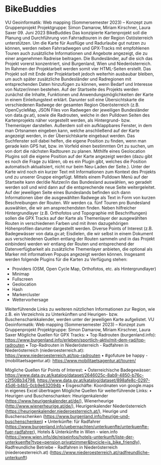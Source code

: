 # BikeBuddies

VU Geoinformatik: Web mapping (Sommersemester 2023) – Konzept zum Gruppenprojekt
Projektgruppe: Simon Damarow, Miriam Kirschner, Laura Saxer
09. Juni 2023
BikeBuddies
Das konzipierte Kartenprojekt soll die Planung und Durchführung von Fahrradtouren in der Region Ostösterreich unterstützen.
Um die Karte für Ausflüge und Radurlaube gut nutzen zu können, werden neben Fahrradwegen und GPX-Tracks mit empfohlenen Touren auch zusätzliche Informationen und Angebote angezeigt,
die zu einer angenehmen Radreise beitragen. Die Bundesländer, auf die sich das Projekt vorerst konzentriert, sind Burgenland, Wien und Niederösterreich. Im Rahmen der Projektarbeit werden 
somit vier HTML-Seiten erstellt. Das Projekt soll mit Ende der Projektarbeit jedoch weiterhin ausbaubar bleiben, um auch später zusätzliche Bundesländer und Radregionen mit entsprechenden
Daten hinzufügen zu können, wenn Bedarf und Interesse von Nutzer/innen bestehen.
Auf der Startseite des Projekts werden zunächst die Inhalte, Funktionen und Anwendungsmöglichkeiten der Karte in einem Einleitungstext erklärt. 
Darunter soll eine Übersichtskarte die verschiedenen Radwege der gesamten Region Oberösterreich (z.B. OpenCycleMap, JSON Files von Radwegen der jeweiligen Bundesländer von data.gv.at),
sowie die Radrouten, welche in den Pulldown Seiten des Kartenprojekts näher vorgestellt werden, als Hintergrund- bzw. Themenlayer darstellen. Außerdem soll ein aufklappbares Fenster, 
in dem man Ortsnamen eingeben kann, welche anschließend auf der Karte angezeigt werden, in der Übersichtskarte eingebaut werden. Das Suchfenster soll dabei helfen, die eigene Position zu finden,
wenn man gerade kein GPS hat, bzw. im Vorfeld einen bestimmten Ort zu suchen, um von dort die nächsten Radtouren zu planen.
Mithilfe eines Geolocation Plugins soll die eigene Position auf der Karte angezeigt werden (dazu gibt es noch die Frage zu klären, ob es ein Plugin gibt, welches die Position automatisch aktualisiert,
nicht nur beim Neu-Laden der Seite.). Unter der Karte wird noch ein kurzer Text mit Informationen zum Kontext des Projekts und zu unserer Gruppe eingefügt.
Mittels einem Pulldown Menü auf der Startseite kann der/die Nutzer/in das Bundesland auswählen, wo geradelt werden soll und wird dann auf die entsprechende neue Seite weitergeleitet.
Auf der jeweiligen Seite eines Bundeslands befinden sich dann Informationen über die ausgewählten Radwege als Text in Form von kurzen Beschreibungen der Routen. 
Wir werden ca. fünf Touren pro Bundesland auswählen, die wir am ansprechendsten finden. Neben hilfreicher Hintergrundlayer (z.B. Orthofotos und Topographie mit Beschriftungen)
sollen die GPX Tracks auf der Karte als Themenlayer der ausgewählten Routen in verschiedenen Farben und mit ihren dazugehörigen Höhenprofilen darunter dargestellt werden.
Diverse Points of Interest (z.B. Badegewässer von data.gv.at; Eisdielen, die wir selbst in einem Dokument aus verschiedenen Quellen entlang der Routen sammeln und in das Projekt einbinden) 
werden wir entlang der Routen und entsprechend der Datenverfügbarkeit als zusätzliche Themenlayer anbieten, die optional als Marker mit informativen Popups angezeigt werden können. 
Insgesamt werden folgende Plugins für die Karten zu Verfügung stehen:
- Providers (OSM, Open Cycle Map, Orthofotos, etc. als Hintergrundlayer)
- Minimap
- Fullscreen
- Geolocation
- Hash
- Markercluster
- Wettervorhersage

Weiterführende Links zu weiteren nützlichen Informationen zur Region, wie z.B. ein Verzeichnis zu Unterkünften und Heurigen- bzw. Buschenschankkalender, werden unter der jeweiligen Karte aufgelistet.
VU Geoinformatik: Web mapping (Sommersemester 2023) – Konzept zum Gruppenprojekt
Projektgruppe: Simon Damarow, Miriam Kirschner, Laura Saxer
Mögliche Quellen für GPX Tracks:
• Top Radrouten (burgenland.info): https://www.burgenland.info/erleben/sportlich-aktiv/mit-dem-rad/top-radrouten
• Top-Radrouten in Niederösterreich - Radfahren in Niederösterreich (niederoesterreich.at): https://www.niederoesterreich.at/top-radrouten
• #gofuture be happy - (mobilitaetsagentur.at): https://www.mobilitaetsagentur.at/touren/

Mögliche Quellen für Points of Interest:
• Österreichische Badegewässer: https://www.data.gv.at/katalog/dataset/2646025c-8ab9-4850-b76c-c2f508b34798, https://www.data.gv.at/katalog/dataset/898afe8c-0297-45d6-b4b5-0cb9e632094b
• Eisgeschäfte: Koordinaten von google.maps in eigenes Excel übertragen
Mögliche Quellen für weiterführende Links:
• Heurigen und Buschenschanken: Heurigenkalender (https://www.heurigenkalender.at/de/), Wienerheurige (http://www.wienerheurige.at/de/), Heurigenkalender Niederösterreich (https://heurigenkalender.niederoesterreich.at/), Heurige und Buschenschenken (https://www.burgenland.info/heurige-und-buschenschenken)
• Unterkünfte: für Radfahrer (https://www.burgenland.info/uebernachten/unterkuenfte/unterkuenfte-fuer-radfahrer), Hotels & Unterkünfte in Wien - wien.info (https://www.wien.info/de/reiseinfos/hotels-unterkunft/liste-der-unterkuenfte?type=pension,privatzimmer&bycicle=is_bike_friendly), Radfreundliche Betriebe - Radfahren in Niederösterreich (niederoesterreich.at) (https://www.niederoesterreich.at/radfreundliche-unterkunft)
